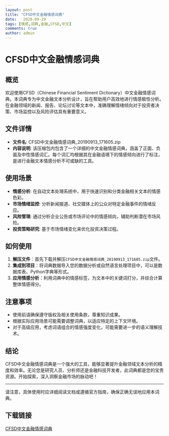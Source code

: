 ```yaml
---
layout: post
title: "CFSD中文金融情感词典"
date:   2020-09-29
tags: [情感,词典,金融,CFSD,中文]
comments: true
author: admin
---
```

# CFSD中文金融情感词典

## 概览

欢迎使用CFSD（Chinese Financial Sentiment Dictionary）中文金融情感词典。本词典专为中文金融文本分析设计，旨在帮助用户高效地进行情感极性分析。在金融领域的新闻、报告、论坛讨论等文本中，准确理解情绪倾向对于投资者决策、市场监控以及风险评估具有重要意义。

## 文件详情

- **文件名**: CFSD中文金融情感词典_20190913_171605.zip
- **内容说明**: 该压缩包内包含了一个详细的中文金融情感词典，涵盖了正面、负面及中性情感词汇。每个词汇均根据其在金融语境下的情感倾向进行了标注，是进行金融文本情感分析不可或缺的工具。
  
## 使用场景

- **情感分析**: 在自动文本处理系统中，用于快速识别和分类金融相关文本的情感色彩。
- **市场情绪监控**: 分析新闻报道、社交媒体上的公众对特定金融事件的情绪反应。
- **风险管理**: 通过分析企业公告或市场评论中的情感倾向，辅助判断潜在市场风险。
- **投资策略研究**: 基于市场情绪变化来优化投资决策过程。

## 如何使用

1. **解压文件**：首先下载并解压`CFSD中文金融情感词典_20190913_171605.zip`文件。
2. **集成到项目**：将词典数据导入您的数据分析或自然语言处理项目中，可以是数据库表、Python字典等形式。
3. **应用情感分析**：利用词典中的情感标签，为文本中的关键词打分，并综合计算整体情感得分。

## 注意事项

- 使用前请确保遵守版权及相关使用条款，尊重知识成果。
- 根据实际应用场景可能需要调整词典，以适应特定的上下文环境。
- 对于高级应用，考虑词语组合的情感强度变化，可能需要进一步的语义理解技术。

## 结论

CFSD中文金融情感词典是一个强大的工具，能够显著提升金融领域文本分析的精度和效率。无论您是研究人员、分析师还是金融科技开发者，此词典都是您的宝贵资源。开始探索，深入洞察金融市场的脉动吧！

---

请注意，具体使用时应详细阅读文档或遵循官方指南，确保正确无误地应用本词典。

## 下载链接

[CFSD中文金融情感词典](https://pan.quark.cn/s/d214f03b26bf)